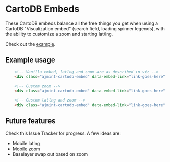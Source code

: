CartoDB Embeds
===

These CartoDB embeds balance all the free things you get when using a CartoDB "Visualization embed" (search field, loading spinner legends), with the ability to customize a zoom and starting lat/lng.

Check out the [example](http://mhkeller.github.io/cartodb-embeds/examples/index.html).

## Example usage

````html
	<!-- Vanilla embed, latlng and zoom are as described in viz -->
	<div class="ajmint-cartodb-embed" data-embed-link="link-goes-here" style="width: 100%; height: 500px;"></div>
	
	<!-- Custom zoom -->
	<div class="ajmint-cartodb-embed" data-embed-link="link-goes-here" data-zoom="14" style="width: 100%; height: 500px;"></div>

	<!-- Custom latlng and zoom -->
	<div class="ajmint-cartodb-embed" data-embed-link="link-goes-here" data-latlng="33.9436333,-118.4906967" data-zoom="9" style="width: 100%; height: 500px;"></div>

````

## Future features

Check this Issue Tracker for progress. A few ideas are:

* Mobile latlng
* Mobile zoom
* Baselayer swap out based on zoom
